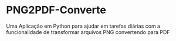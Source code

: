 # PNG2PDF-Converte
Uma Aplicação em Python para ajudar em tarefas diárias com a funcionalidade de transformar arquivos PNG convertendo para PDF
